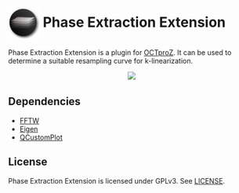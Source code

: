  # <img style="vertical-align:middle" img src="images/octproz_icon.png" width="64"> Phase Extraction Extension

Phase Extraction Extension is a plugin for [OCTproZ](https://github.com/spectralcode/OCTproZ). It can be used to determine a suitable resampling curve for k-linearization. 

<p align="center">
  <img src="images/phaseextractionextension_ubuntu_screenshot.png" width="640">
</p>




Dependencies
----------
- [FFTW](http://www.fftw.org/)
- [Eigen](http://eigen.tuxfamily.org/)
- [QCustomPlot](https://www.qcustomplot.com/)

License
----------
Phase Extraction Extension is licensed under GPLv3. See [LICENSE](LICENSE).
